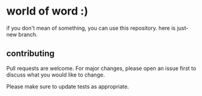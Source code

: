 # world of word :) 
if you don't mean of something, you can use this repository. here is just-new branch.

## contributing

Pull requests are welcome. For major changes, please open an issue first to discuss what you would like to change.

Please make sure to update tests as appropriate.